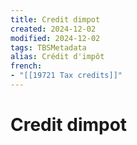 ```yaml
---
title: Credit dimpot
created: 2024-12-02
modified: 2024-12-02
tags: TBSMetadata
alias: Crédit d'impôt
french:
- "[[19721 Tax credits]]"
---
```

# Credit dimpot

